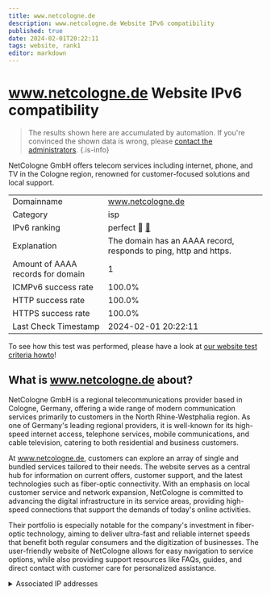 ```yaml
---
title: www.netcologne.de
description: www.netcologne.de Website IPv6 compatibility
published: true
date: 2024-02-01T20:22:11
tags: website, rank1
editor: markdown
---
```


# www.netcologne.de Website IPv6 compatibility

> The results shown here are accumulated by automation. If you're convinced the shown data is wrong, please [contact the administrators](/howto/chat). 
{.is-info}

NetCologne GmbH offers telecom services including internet, phone, and TV in the Cologne region, renowned for customer-focused solutions and local support.


|   |   |
| - | - |
| Domainname | www.netcologne.de
| Category | isp |
| IPv6 ranking | perfect :1st_place_medal: [🔗](/howto/ranking) |
| Explanation | The domain has an AAAA record, responds to ping, http and https. |
| Amount of AAAA records for domain | 1 |
| ICMPv6 success rate | 100.0%|
| HTTP success rate | 100.0% |
| HTTPS success rate | 100.0% |
| Last Check Timestamp | 2024-02-01 20:22:11 |

To see how this test was performed, please have a look at [our website test criteria howto](/howto/testcriteria/website)!


## What is www.netcologne.de about?
NetCologne GmbH is a regional telecommunications provider based in Cologne, Germany, offering a wide range of modern communication services primarily to customers in the North Rhine-Westphalia region. As one of Germany's leading regional providers, it is well-known for its high-speed internet access, telephone services, mobile communications, and cable television, catering to both residential and business customers.

At www.netcologne.de, customers can explore an array of single and bundled services tailored to their needs. The website serves as a central hub for information on current offers, customer support, and the latest technologies such as fiber-optic connectivity. With an emphasis on local customer service and network expansion, NetCologne is committed to advancing the digital infrastructure in its service areas, providing high-speed connections that support the demands of today's online activities.

Their portfolio is especially notable for the company's investment in fiber-optic technology, aiming to deliver ultra-fast and reliable internet speeds that benefit both regular consumers and the digitization of businesses. The user-friendly website of NetCologne allows for easy navigation to service options, while also providing support resources like FAQs, guides, and direct contact with customer care for personalized assistance.



<details>
<summary>Associated IP addresses</summary>

2001:4dd0:100:1f00:80:0:12:5

</details>
